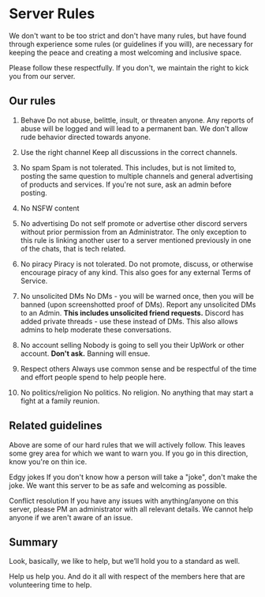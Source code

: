 # Server Rules

We don't want to be too strict and don't have many rules, but have found through experience some rules (or guidelines if you will), are necessary for keeping the peace and creating a most welcoming and inclusive space.

Please follow these respectfully. If you don't, we maintain the right to kick you from our server.

## Our rules

1. Behave
Do not abuse, belittle, insult, or threaten anyone. Any reports of abuse will be logged and will lead to a permanent ban. We don't allow rude behavior directed towards anyone.

2. Use the right channel
Keep all discussions in the correct channels.

3. No spam
Spam is not tolerated. This includes, but is not limited to, posting the same question to multiple channels and general advertising of products and services. If you're not sure, ask an admin before posting.

4. No NSFW content

5. No advertising
Do not self promote or advertise other discord servers without prior permission from an Administrator. The only exception to this rule is linking another user to a server mentioned previously in one of the chats, that is tech related.

6. No piracy
Piracy is not tolerated. Do not promote, discuss, or otherwise encourage piracy of any kind. This also goes for any external Terms of Service.

7. No unsolicited DMs
No DMs - you will be warned once, then you will be banned (upon screenshotted proof of DMs). Report any unsolicited DMs to an Admin. **This includes unsolicited friend requests.** Discord has added private threads - use these instead of DMs. This also allows admins to help moderate these conversations.

8. No account selling
Nobody is going to sell you their UpWork or other account. **Don't ask.** Banning will ensue.

9. Respect others
Always use common sense and be respectful of the time and effort people spend to help people here.

10. No politics/religion
No politics. No religion. No anything that may start a fight at a family reunion.

## Related guidelines

Above are some of our hard rules that we will actively follow. This leaves some grey area for which we want to warn you. If you go in this direction, know you're on thin ice.

Edgy jokes
If you don't know how a person will take a "joke", don't make the joke. We want this server to be as safe and welcoming as possible.

Conflict resolution
If you have any issues with anything/anyone on this server, please PM an administrator with all relevant details. We cannot help anyone if we aren't aware of an issue.

## Summary

Look, basically, we like to help, but we’ll hold you to a standard as well. 

Help us help you. And do it all with respect of the members here that are volunteering time to help.
